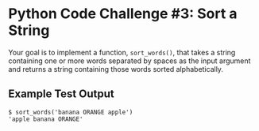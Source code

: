 # Python Code Challenge #3: Sort a String

Your goal is to implement a function, `sort_words()`, that takes a string containing one or more words separated by spaces as the input argument and returns a string containing those words sorted alphabetically.

## Example Test Output
```console
$ sort_words('banana ORANGE apple')
'apple banana ORANGE'
```
